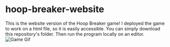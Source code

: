 # hoop-breaker-website

This is the website version of the Hoop Breaker game!
I deployed the game to work on a html file, so it is easily accessible. You can simply download this repository's folder. Then run the program locally on an editor.
![Game Gif](<assets/Hoop-Breaker-Web-(gif).gif>)
